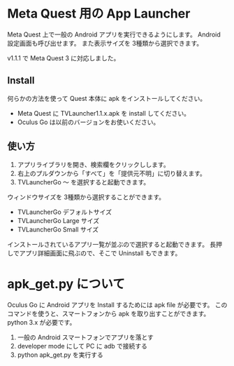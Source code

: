 # Meta Quest 用の App Launcher

Meta Quest 上で一般の Android アプリを実行できるようにします。
Android 設定画面も呼び出せます。
また表示サイズを 3種類から選択できます。

v1.1.1 で Meta Quest 3 に対応しました。


## Install

何らかの方法を使って Quest 本体に apk をインストールしてください。

* Meta Quest に TVLauncher1.1.x.apk を install してください。
* Oculus Go は以前のバージョンをお使いください。



## 使い方

1. アプリライブラリを開き、検索欄をクリックしします。
2. 右上のプルダウンから「すべて」を「提供元不明」に切り替えます。
3. TVLauncherGo ～ を選択すると起動できます。

ウィンドウサイズを 3種類から選択することができます。

* TVLauncherGo デフォルトサイズ
* TVLauncherGo Large サイズ
* TVLauncherGo Small サイズ

インストールされているアプリ一覧が並ぶので選択すると起動できます。
長押しでアプリ詳細画面に飛ぶので、そこで Uninstall もできます。


# apk\_get.py について

Oculus Go に Android アプリを Install するためには apk file が必要です。
このコマンドを使うと、スマートフォンから apk を取り出すことができます。
python 3.x が必要です。

1. 一般の Android スマートフォンでアプリを落とす
2. developer mode にして PC に adb で接続する
3. python apk\_get.py を実行する




